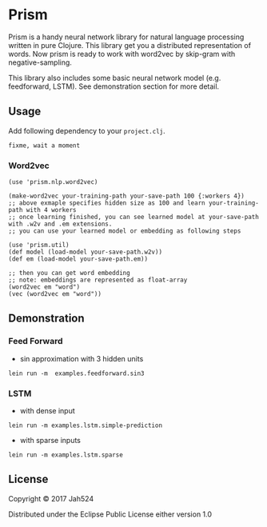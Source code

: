 # Prism

Prism is a handy neural network library for natural language processing written in pure Clojure.
This library get you a distributed representation of words.
Now prism is ready to work with word2vec by skip-gram with negative-sampling.

This library also includes some basic neural network model (e.g. feedforward, LSTM).
See  demonstration section for more detail.

## Usage

Add following dependency to your `project.clj`.

```
fixme, wait a moment
```

### Word2vec

```
(use 'prism.nlp.word2vec)

(make-word2vec your-training-path your-save-path 100 {:workers 4})
;; above exmaple specifies hidden size as 100 and learn your-training-path with 4 workers
;; once learning finished, you can see learned model at your-save-path with .w2v and .em extensions.
;; you can use your learned model or embedding as following steps

(use 'prism.util)
(def model (load-model your-save-path.w2v))
(def em (load-model your-save-path.em))

;; then you can get word embedding
;; note: embeddings are represented as float-array
(word2vec em "word")
(vec (word2vec em "word"))

```

## Demonstration

### Feed Forward

- sin approximation with 3 hidden units

```
lein run -m  examples.feedforward.sin3
```

### LSTM

- with dense input

```
lein run -m examples.lstm.simple-prediction
```

- with sparse inputs

```
lein run -m examples.lstm.sparse
```

## License

Copyright © 2017 Jah524

Distributed under the Eclipse Public License either version 1.0

